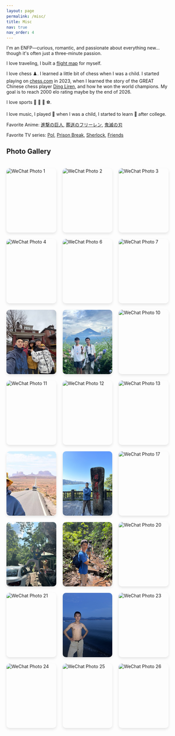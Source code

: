```yaml
---
layout: page
permalink: /misc/
title: Misc
nav: true
nav_order: 4
---
```


I'm an ENFP—curious, romantic, and passionate about everything new... though it's often just a three-minute passion.

I love traveling, I built a [flight map](https://fsyo.github.io/travel) for myself. 

I love chess :chess_pawn:. I learned a little bit of chess when I was a child. I started playing on [chess.com](https://www.chess.com/member/fengdu) in 2023, when I learned the story of the GREAT Chinese chess player [Ding Liren](https://en.wikipedia.org/wiki/Ding_Liren), and how he won the world champions. My goal is to reach 2000 elo rating maybe by the end of 2026. 

I love sports :badminton: :ping_pong:	:basketball: :soccer:. 

I love music, I played 🎻 when I was a child, I started to learn :guitar: after college. 

Favorite Anime: [進撃の巨人](https://en.wikipedia.org/wiki/Attack_on_Titan), [葬送のフリーレン](https://zh.wikipedia.org/wiki/%E8%91%AC%E9%80%81%E7%9A%84%E8%8A%99%E8%8E%89%E8%93%AE), [鬼滅の刃](https://zh.wikipedia.org/wiki/%E9%AC%BC%E6%BB%85%E4%B9%8B%E5%88%83)

Favorite TV series: [PoI](https://en.wikipedia.org/wiki/Person_of_Interest_(TV_series)), [Prison Break](https://en.wikipedia.org/wiki/Prison_Break), [Sherlock](https://en.wikipedia.org/wiki/Sherlock_(TV_series)), [Friends](https://en.wikipedia.org/wiki/Friends)

## Photo Gallery

<div class="photo-gallery">
  <div class="photo-item">
    <img src="/assets/img/微信图片_20250727164902.jpg" alt="WeChat Photo 1" class="img-fluid rounded shadow">
  </div>
  <div class="photo-item">
    <img src="/assets/img/微信图片_20250727164905.jpg" alt="WeChat Photo 2" class="img-fluid rounded shadow">
  </div>
  <div class="photo-item">
    <img src="/assets/img/微信图片_20250727165046.jpg" alt="WeChat Photo 3" class="img-fluid rounded shadow">
  </div>
  <div class="photo-item">
    <img src="/assets/img/微信图片_20250727165044.jpg" alt="WeChat Photo 4" class="img-fluid rounded shadow">
  </div>
  <div class="photo-item">
    <img src="/assets/img/微信图片_20250727165042.jpg" alt="WeChat Photo 6" class="img-fluid rounded shadow">
  </div>
  <div class="photo-item">
    <img src="/assets/img/微信图片_20241020145006.jpg" alt="WeChat Photo 7" class="img-fluid rounded shadow">
  </div>
  <div class="photo-item">
    <img src="/assets/img/微信图片_20250727164943.jpg" alt="WeChat Photo 8" class="img-fluid rounded shadow">
  </div>
  <div class="photo-item">
    <img src="/assets/img/微信图片_202507271649421.jpg" alt="WeChat Photo 9" class="img-fluid rounded shadow">
  </div>
  <div class="photo-item">
    <img src="/assets/img/微信图片_20250727164942.jpg" alt="WeChat Photo 10" class="img-fluid rounded shadow">
  </div>
  <div class="photo-item">
    <img src="/assets/img/微信图片_20250727164940.jpg" alt="WeChat Photo 11" class="img-fluid rounded shadow">
  </div>
  <div class="photo-item">
    <img src="/assets/img/微信图片_20250727164941.jpg" alt="WeChat Photo 12" class="img-fluid rounded shadow">
  </div>
  <div class="photo-item">
    <img src="/assets/img/微信图片_20250727164937.jpg" alt="WeChat Photo 13" class="img-fluid rounded shadow">
  </div>
  <div class="photo-item">
    <img src="/assets/img/微信图片_20250727170922.jpg" alt="WeChat Photo 14" class="img-fluid rounded shadow">
  </div>
  <div class="photo-item">
    <img src="/assets/img/微信图片_202507271649351.jpg" alt="WeChat Photo 16" class="img-fluid rounded shadow">
  </div>
  <div class="photo-item">
    <img src="/assets/img/微信图片_20250727164935.jpg" alt="WeChat Photo 17" class="img-fluid rounded shadow">
  </div>
  <div class="photo-item">
    <img src="/assets/img/微信图片_20250727164934.jpg" alt="WeChat Photo 18" class="img-fluid rounded shadow">
  </div>
  <div class="photo-item">
    <img src="/assets/img/微信图片_202507271649331.jpg" alt="WeChat Photo 19" class="img-fluid rounded shadow">
  </div>
  <div class="photo-item">
    <img src="/assets/img/微信图片_20250727164933.jpg" alt="WeChat Photo 20" class="img-fluid rounded shadow">
  </div>
  <div class="photo-item">
    <img src="/assets/img/微信图片_20250727164930.jpg" alt="WeChat Photo 21" class="img-fluid rounded shadow">
  </div>
  <div class="photo-item">
    <img src="/assets/img/微信图片_20250727164928.jpg" alt="WeChat Photo 22" class="img-fluid rounded shadow">
  </div>
  <div class="photo-item">
    <img src="/assets/img/微信图片_20250727164927.jpg" alt="WeChat Photo 23" class="img-fluid rounded shadow">
  </div>
  <div class="photo-item">
    <img src="/assets/img/微信图片_20250727164926.jpg" alt="WeChat Photo 24" class="img-fluid rounded shadow">
  </div>
  <div class="photo-item">
    <img src="/assets/img/微信图片_20250727164925.jpg" alt="WeChat Photo 25" class="img-fluid rounded shadow">
  </div>
  <div class="photo-item">
    <img src="/assets/img/微信图片_20250727164924.jpg" alt="WeChat Photo 26" class="img-fluid rounded shadow">
  </div>
</div>

<style>
.photo-gallery {
  display: grid;
  grid-template-columns: repeat(3, 1fr);
  gap: 20px;
  margin: 40px 0;
}

.photo-item {
  width: 100%;
  height: 200px;
  border-radius: 10px;
  overflow: hidden;
  box-shadow: 0 4px 8px rgba(0,0,0,0.1);
  transition: transform 0.3s ease;
}

.photo-item:hover {
  transform: scale(1.05);
}

.photo-item img {
  width: 100%;
  height: 100%;
  object-fit: cover;
}

@media (max-width: 768px) {
  .photo-gallery {
    grid-template-columns: repeat(2, 1fr);
  }
}

@media (max-width: 480px) {
  .photo-gallery {
    grid-template-columns: 1fr;
  }
}
</style>